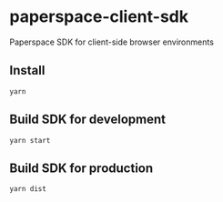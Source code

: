 # paperspace-client-sdk

Paperspace SDK for client-side browser environments

## Install

```
yarn
```
## Build SDK for development

```
yarn start
```
## Build SDK for production

```
yarn dist
```
